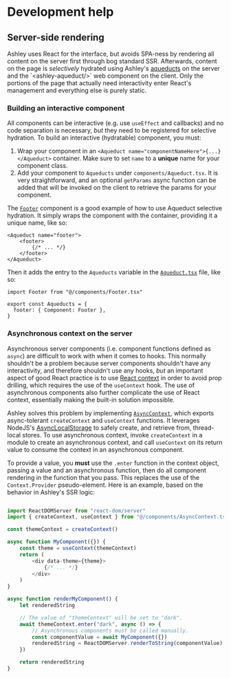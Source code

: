 # Development help

## Server-side rendering

Ashley uses React for the interface, but avoids SPA-ness by rendering all content on the server first through bog standard SSR. Afterwards, content on the page is _selectively_ hydrated using Ashley's [aqueducts](https://en.wikipedia.org/wiki/Aqueduct_(water_supply)) on the server and the `<ashley-aqueduct/>` web component on the client. Only the portions of the page that actually need interactivity enter React's management and everything else is purely static.

### Building an interactive component

All components can be interactive (e.g. use `useEffect` and callbacks) and no code separation is necessary, _but_ they need to be registered for selective hydration. To build an interactive (hydratable) component, you must:

1. Wrap your component in an `<Aqueduct name="componentNameHere">{...}</Aqueduct>` container. Make sure to set `name` to a **unique** name for your component class.
2. Add your component to `Aqueducts` under `components/Aqueduct.tsx`. It is very straightforward, and an optional `getParams` async function can be added that will be invoked on the client to retrieve the params for your component.

The [`Footer`](/src/components/Footer.tsx) component is a good example of how to use Aqueduct selective hydration. It simply wraps the component with the container, providing it a unique name, like so:
```tsx
<Aqueduct name="footer">
    <footer>
        {/* ... */}
    </footer>
</Aqueduct>
```

Then it adds the entry to the `Aqueducts` variable in the [`Aqueduct.tsx`](/src/components/Aqueduct.tsx) file, like so:
```tsx
import Footer from "@/components/Footer.tsx"

export const Aqueducts = {
  footer: { Component: Footer },
}
```

### Asynchronous context on the server

Asynchronous server components (i.e. component functions defined as `async`) are difficult to work with when it comes to hooks. This normally shouldn't be a problem because server components shouldn't have any interactivity, and therefore shouldn't use any hooks, _but_ an important aspect of good React practice is to use [React context](https://react.dev/learn/passing-data-deeply-with-context) in order to avoid prop drilling, which requires the use of the `useContext` hook. The use of asynchronous components also further complicate the use of React context, essentially making the built-in solution impossible.

Ashley solves this problem by implementing [`AsyncContext`](/src/components/AsyncContext.tsx), which exports async-tolerant `createContext` and `useContext` functions. It leverages NodeJS's  [AsyncLocalStorage](https://nodejs.org/api/async_context.html#introduction) to safely create, and retrieve from, thread-local stores. To use asynchronous context, invoke `createContext` in a module to create an asynchronous context, and call `useContext` on its return value to consume the context in an asynchronous component.

To provide a value, you **must** use the `.enter` function in the context object, passing a value and an asynchronous function, then do all component rendering in the function that you pass. This replaces the use of the `Context.Provider` pseudo-element. Here is an example, based on the behavior in Ashley's SSR logic:
```js

import ReactDOMServer from "react-dom/server"
import { createContext, useContext } from "@/components/AsyncContext.tsx"

const themeContext = createContext()

async function MyComponent({}) {
    const theme = useContext(themeContext)
    return (
        <div data-theme={theme}>
            {/* ... */}
        </div>
    )
}

async function renderMyComponent() {
    let renderedString

    // The value of "themeContext" will be set to "dark".
    await themeContext.enter("dark", async () => {
        // Asynchronous components must be called manually.
        const componentValue = await MyComponent({})
        renderedString = ReactDOMServer.renderToString(componentValue)
    })

    return renderedString
}
```